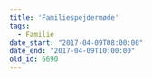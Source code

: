 ```yaml
---
title: 'Familiespejdermøde'
tags:
  - Familie
date_start: "2017-04-09T08:00:00"
date_end: "2017-04-09T10:00:00"
old_id: 6690
---
```

